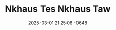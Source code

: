 ---
layout: movie-video-data
date: 2025-03-01 21:25:08 -0648
categories: movie

# Site Attributes
title: "Nkhaus Tes Nkhaus Taw"
permalink: "/movie/Nkhaus_Tes_Nkhaus_Taw"

# Movie Attributes
synopsis: ""
producer: "Hmoob Koos Txoos Production"
director: ""
writer: ""
video_link: "https://youtu.be/D40bHQ6n6Dk?si=jWNJdoy_fxpH-tg8"
genre: "Comedy"
year: "2007"
release_type: "VHS"
storage: "Private"
thumbnail: "/assets/images/movie_thumbnails/Nkhaus Tes Nkhaus Taw Part 2.jpeg"
publishing_company: "Hmoob Koos Txoos Production"

# Sequels + Parts
base_movie: ""
total_parts: 
sequel: ""

# Movie Cast
cast:
- name: "Kooj Hawj"
- name: "E.T. Yaj"
- name: "Teem Xyooj"
- name: "Ntxawm Lauj"
- name: "Maiv Yaj"
- name: "Ntshiab Hawj"
- name: "Mab Vwj"
---